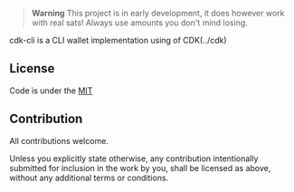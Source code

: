 > **Warning**
> This project is in early development, it does however work with real sats! Always use amounts you don't mind losing.

cdk-cli is a CLI wallet implementation using of CDK(../cdk)

## License

Code is under the [MIT](../../LICENSE)

## Contribution

All contributions welcome.

Unless you explicitly state otherwise, any contribution intentionally submitted for inclusion in the work by you, shall be licensed as above, without any additional terms or conditions.
